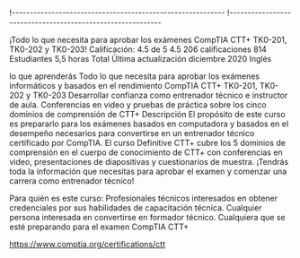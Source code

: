 !-----------------------------------------------------------
!-----------------------------------------------------------

¡Todo lo que necesita para aprobar los exámenes CompTIA CTT+ TK0-201, TK0-202 y TK0-203!
Calificación: 4.5 de 5
4.5
206 calificaciones
814
Estudiantes
5,5 horas
Total
Última actualización diciembre 2020
Inglés

lo que aprenderás
Todo lo que necesita para aprobar los exámenes informáticos y basados en el rendimiento CompTIA CTT+ TK0-201, TK0-202 y TK0-203
Desarrollar confianza como entrenador técnico e instructor de aula.
Conferencias en video y pruebas de práctica sobre los cinco dominios de comprensión de CTT+
Descripción
El propósito de este curso es prepararlo para los exámenes basados en computadora y basados en el desempeño necesarios para convertirse en un entrenador técnico certificado por CompTIA. El curso Definitive CTT+ cubre los 5 dominios de comprensión en el cuerpo de conocimiento de CTT+ con conferencias en video, presentaciones de diapositivas y cuestionarios de muestra. ¡Tendrás toda la información que necesitas para aprobar el examen y comenzar una carrera como entrenador técnico!

Para quién es este curso:
Profesionales técnicos interesados en obtener credenciales por sus habilidades de capacitación técnica.
Cualquier persona interesada en convertirse en formador técnico.
Cualquiera que se esté preparando para el examen CompTIA CTT+

https://www.comptia.org/certifications/ctt